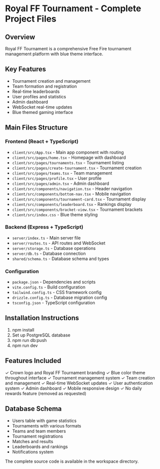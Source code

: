 # Royal FF Tournament - Complete Project Files

## Overview
Royal FF Tournament is a comprehensive Free Fire tournament management platform with blue theme interface.

## Key Features
- Tournament creation and management
- Team formation and registration  
- Real-time leaderboards
- User profiles and statistics
- Admin dashboard
- WebSocket real-time updates
- Blue themed gaming interface

## Main Files Structure

### Frontend (React + TypeScript)
- `client/src/App.tsx` - Main app component with routing
- `client/src/pages/home.tsx` - Homepage with dashboard
- `client/src/pages/tournaments.tsx` - Tournament listing
- `client/src/pages/create-tournament.tsx` - Tournament creation
- `client/src/pages/teams.tsx` - Team management
- `client/src/pages/profile.tsx` - User profile
- `client/src/pages/admin.tsx` - Admin dashboard
- `client/src/components/navigation.tsx` - Header navigation
- `client/src/components/bottom-nav.tsx` - Mobile navigation
- `client/src/components/tournament-card.tsx` - Tournament display
- `client/src/components/leaderboard.tsx` - Rankings display
- `client/src/components/bracket-view.tsx` - Tournament brackets
- `client/src/index.css` - Blue theme styling

### Backend (Express + TypeScript)
- `server/index.ts` - Main server file
- `server/routes.ts` - API routes and WebSocket
- `server/storage.ts` - Database operations
- `server/db.ts` - Database connection
- `shared/schema.ts` - Database schema and types

### Configuration
- `package.json` - Dependencies and scripts
- `vite.config.ts` - Build configuration
- `tailwind.config.ts` - CSS framework config
- `drizzle.config.ts` - Database migration config
- `tsconfig.json` - TypeScript configuration

## Installation Instructions
1. npm install
2. Set up PostgreSQL database
3. npm run db:push
4. npm run dev

## Features Included
✓ Crown logo and Royal FF Tournament branding
✓ Blue color theme throughout interface
✓ Tournament management system
✓ Team creation and management
✓ Real-time WebSocket updates
✓ User authentication system
✓ Admin dashboard
✓ Mobile responsive design
✓ No daily rewards feature (removed as requested)

## Database Schema
- Users table with game statistics
- Tournaments with various formats
- Teams and team members
- Tournament registrations
- Matches and results
- Leaderboards and rankings
- Notifications system

The complete source code is available in the workspace directory.